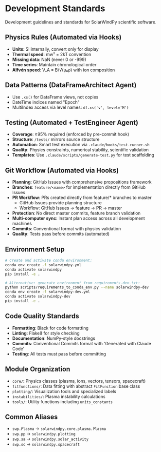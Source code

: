 # Development Standards

Development guidelines and standards for SolarWindPy scientific software.

## Physics Rules (Automated via Hooks)
- **Units**: SI internally, convert only for display
- **Thermal speed**: mw² = 2kT convention
- **Missing data**: NaN (never 0 or -999)
- **Time series**: Maintain chronological order
- **Alfvén speed**: V_A = B/√(μ₀ρ) with ion composition

## Data Patterns (DataFrameArchitect Agent)
- Use `.xs()` for DataFrame views, not copies
- DateTime indices named "Epoch"
- MultiIndex access via level names: `df.xs('v', level='M')`

## Testing (Automated + TestEngineer Agent)
- **Coverage**: ≥95% required (enforced by pre-commit hook)
- **Structure**: `/tests/` mirrors source structure
- **Automation**: Smart test execution via `.claude/hooks/test-runner.sh`
- **Quality**: Physics constraints, numerical stability, scientific validation
- **Templates**: Use `.claude/scripts/generate-test.py` for test scaffolding

## Git Workflow (Automated via Hooks)
- **Planning**: GitHub Issues with comprehensive propositions framework
- **Branches**: `feature/<name>` for implementation directly from GitHub Issues
- **PR Workflow**: PRs created directly from feature/* branches to master
  - GitHub Issues provide planning structure
  - Workflow: GitHub Issues → feature → PR → master
- **Protection**: No direct master commits, feature branch validation
- **Multi-computer sync**: Instant plan access across all development machines
- **Commits**: Conventional format with physics validation
- **Quality**: Tests pass before commits (automated)

## Environment Setup

```bash
# Create and activate conda environment:
conda env create -f solarwindpy.yml
conda activate solarwindpy
pip install -e .

# Alternative: generate environment from requirements-dev.txt:
python scripts/requirements_to_conda_env.py --name solarwindpy-dev
conda env create -f solarwindpy-dev.yml
conda activate solarwindpy-dev
pip install -e .
```

## Code Quality Standards
- **Formatting**: Black for code formatting
- **Linting**: Flake8 for style checking
- **Documentation**: NumPy-style docstrings
- **Commits**: Conventional Commits format with 'Generated with Claude Code'
- **Testing**: All tests must pass before committing

## Module Organization
- `core/`: Physics classes (plasma, ions, vectors, tensors, spacecraft)
- `fitfunctions/`: Data fitting with abstract `FitFunction` base class
- `plotting/`: Visualization tools and specialized labels
- `instabilities/`: Plasma instability calculations
- `tools/`: Utility functions including `units_constants`

## Common Aliases
- `swp.Plasma` → `solarwindpy.core.plasma.Plasma`
- `swp.pp` → `solarwindpy.plotting`
- `swp.sa` → `solarwindpy.solar_activity`
- `swp.sc` → `solarwindpy.spacecraft`